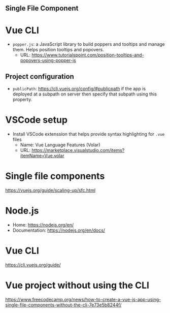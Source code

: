 Single File Component
---------------------

# Vue CLI
- `popper.js`: a JavaScript library to build poppers and tooltips and manage them. Helps position tooltips and popovers.
  - URL: https://www.tutorialspoint.com/position-tooltips-and-popovers-using-popper-js

## Project configuration
- `publicPath`: https://cli.vuejs.org/config/#publicpath
  if the app is deployed at a subpath on server then specify that subpath using this property.

# VSCode setup
- Install VSCode extenssion that helps provide syntax highlighting for `.vue` files
  - Name: Vue Language Features (Volar)
  - URL: https://marketplace.visualstudio.com/items?itemName=Vue.volar

# Single file components

https://vuejs.org/guide/scaling-up/sfc.html

# Node.js
- Home: https://nodejs.org/en/
- Documentation: https://nodejs.org/en/docs/

# Vue CLI
https://cli.vuejs.org/guide/

# Vue project without using the CLI
https://www.freecodecamp.org/news/how-to-create-a-vue-js-app-using-single-file-components-without-the-cli-7e73e5b8244f/
